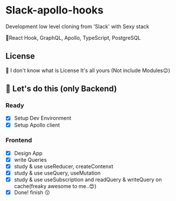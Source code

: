 # Slack-apollo-hooks

Development low level cloning from 'Slack' with Sexy stack

😤React Hook, GraphQL, Apollo, TypeScript, PostgreSQL

## License

🤔 I don't know what is License It's all yours
(Not include Modules😉)

## 👊 Let's do this (only Backend)

### Ready

- [x] Setup Dev Environment
- [x] Setup Apollo client

### Frontend

- [x] Design App
- [x] write Queries
- [x] study & use useReducer, createContenxt
- [x] study & use useQuery, useMutation
- [x] study & use useSubscription and readQuery & writeQuery on cache(freaky awesome to me..😍)
- [x] Done! finish 😗
